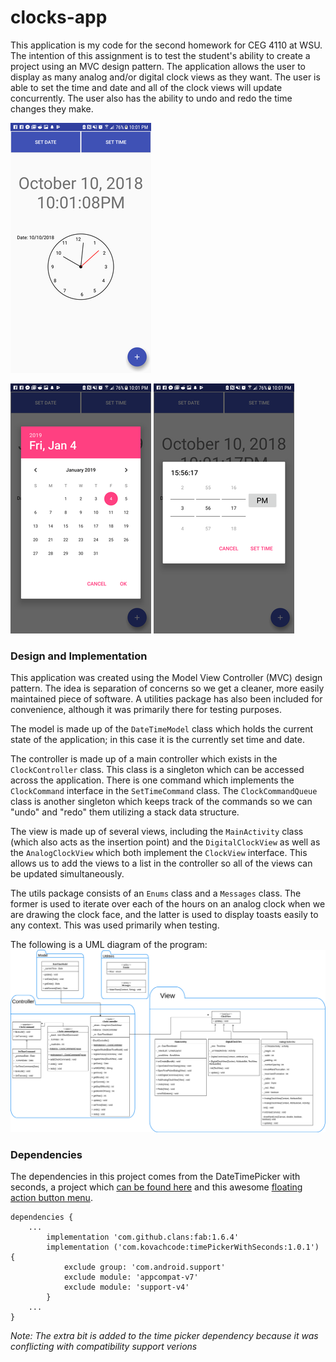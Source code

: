 # clocks-app
This application is my code for the second homework for CEG 4110 at WSU. The intention of this assignment is to test the student's ability to create a project using an MVC design pattern. The application allows the user to display as many analog and/or digital clock views as they want. The user is able to set the time and date and all of the clock views will update concurrently. The user also has the ability to undo and redo the time changes they make.

<p align="center>

![](images/scrn_1.png) ![](images/scrn_2.png)

![](images/scrn_3.png) ![](images/scrn_4.png)

</p>

### Design and Implementation

This application was created using the Model View Controller (MVC) design pattern. The idea is separation of concerns so we get a cleaner, more easily maintained piece of software. A utilities package has also been included for convenience, although it was primarily there for testing purposes.

The model is made up of the `DateTimeModel` class which holds the current state of the application; in this case it is the currently set time and date.

The controller is made up of a main controller which exists in the `ClockController` class. This class is a singleton which can be accessed across the application. There is one command which implements the `ClockCommand` interface in the `SetTimeCommand` class. The `ClockCommandQueue` class is another singleton which keeps track of the commands so we can "undo" and "redo" them utilizing a stack data structure.

The view is made up of several views, including the `MainActivity` class (which also acts as the insertion point) and the `DigitalClockView` as well as the `AnalogClockView` which both implement the `ClockView` interface. This allows us to add the views to a list in the controller so all of the views can be updated simultaneously.

The utils package consists of an `Enums` class and a `Messages` class. The former is used to iterate over each of the hours on an analog clock when we are drawing the clock face, and the latter is used to display toasts easily to any context. This was used primarily when testing.

The following is a UML diagram of the program:
![](images/UML_Diagram.png)


### Dependencies

The dependencies in this project comes from the DateTimePicker with seconds, a project which [can be found here](https://github.com/IvanKovac/TimePickerWithSeconds) and this awesome [floating action button menu](https://github.com/Clans/FloatingActionButton).
```
dependencies {
    ...
        implementation 'com.github.clans:fab:1.6.4'
        implementation ('com.kovachcode:timePickerWithSeconds:1.0.1') {
            exclude group: 'com.android.support'
            exclude module: 'appcompat-v7'
            exclude module: 'support-v4'
        }
    ...
}
```
_Note: The extra bit is added to the time picker dependency because it was conflicting with compatibility support verions_